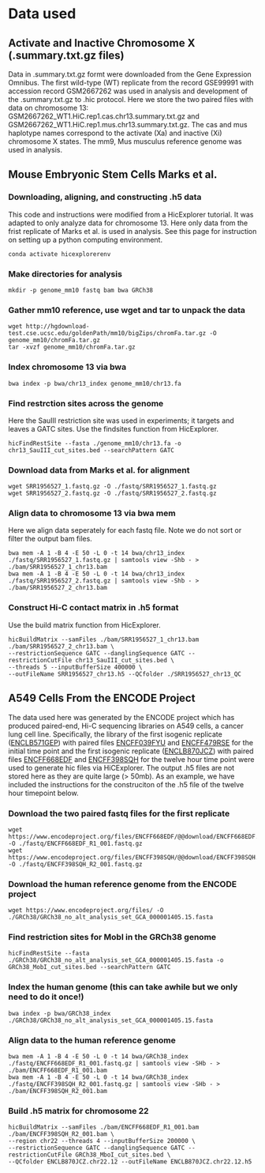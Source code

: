 # Data used

## Activate and Inactive Chromosome X (.summary.txt.gz files)
Data in .summary.txt.gz formt were downloaded from the Gene Expression Omnibus. The first wild-type (WT) replicate from the record GSE99991 with accession record GSM2667262 was used in analysis and development of the .summary.txt.gz to .hic protocol. Here we store the two paired files with data on chromosome 13: GSM2667262_WT1.HiC.rep1.cas.chr13.summary.txt.gz and GSM2667262_WT1.HiC.rep1.mus.chr13.summary.txt.gz. The cas and mus haplotype names correspond to the activate (Xa) and inactive (Xi) chromosome X states. The mm9, Mus musculus reference genome was used in analysis. 

## Mouse Embryonic Stem Cells Marks et al. 

### Downloading, aligning, and constructing .h5 data
This code and instructions were modified from a HicExplorer tutorial. It was adapted to only analyze data for chromosome 13. Here only data from the frist replicate of Marks et al. is used in analysis. See this page for instruction on setting up a python computing environment.

    conda activate hicexplorerenv

### Make directories for analysis
    mkdir -p genome_mm10 fastq bam bwa GRCh38

### Gather mm10 reference, use wget and tar to unpack the data
    wget http://hgdownload-test.cse.ucsc.edu/goldenPath/mm10/bigZips/chromFa.tar.gz -O genome_mm10/chromFa.tar.gz
    tar -xvzf genome_mm10/chromFa.tar.gz

### Index chromosome 13 via bwa
    bwa index -p bwa/chr13_index genome_mm10/chr13.fa

### Find restrction sites across the genome 
Here the SauIII restriction site was used in experiments; it targets and leaves a GATC sites. 
Use the findsites function from HicExplorer.

    hicFindRestSite --fasta ./genome_mm10/chr13.fa -o chr13_SauIII_cut_sites.bed --searchPattern GATC

### Download data from Marks et al. for alignment
    wget SRR1956527_1.fastq.gz -O ./fastq/SRR1956527_1.fastq.gz
    wget SRR1956527_2.fastq.gz -O ./fastq/SRR1956527_2.fastq.gz

### Align data to chromosome 13 via bwa mem
Here we align data seperately for each fastq file. Note we do not sort or filter the output bam files.

    bwa mem -A 1 -B 4 -E 50 -L 0 -t 14 bwa/chr13_index ./fastq/SRR1956527_1.fastq.gz | samtools view -Shb - > ./bam/SRR1956527_1_chr13.bam
    bwa mem -A 1 -B 4 -E 50 -L 0 -t 14 bwa/chr13_index ./fastq/SRR1956527_2.fastq.gz | samtools view -Shb - > ./bam/SRR1956527_2_chr13.bam

### Construct Hi-C contact matrix in .h5 format
Use the build matrix function from HicExplorer.

    hicBuildMatrix --samFiles ./bam/SRR1956527_1_chr13.bam ./bam/SRR1956527_2_chr13.bam \
    --restrictionSequence GATC --danglingSequence GATC --restrictionCutFile chr13_SauIII_cut_sites.bed \
    --threads 5 --inputBufferSize 400000 \
    --outFileName SRR1956527_chr13.h5 --QCfolder ./SRR1956527_chr13_QC 

## A549 Cells From the ENCODE Project
The data used here was generated by the ENCODE project which has produced paired-end, Hi-C sequencing libraries on A549 cells, a cancer lung cell line. Specifically, the library of the first isogenic replicate ([ENCLB571GEP](https://www.encodeproject.org/experiments/ENCSR662QKG/)) with paired files [ENCFF039FYU](https://www.encodeproject.org/files/ENCFF039FYU/) and [ENCFF479RSE](https://www.encodeproject.org/files/ENCFF479RSE/) for the initial time point and the first isogenic replicate ([ENCLB870JCZ](https://www.encodeproject.org/experiments/ENCSR499RVD/)) with paired files [ENCFF668EDF](https://www.encodeproject.org/files/ENCFF668EDF/) and [ENCFF398SQH](https://www.encodeproject.org/files/ENCFF398SQH/) for the twelve hour time point were used to generate hic files via HiCExplorer. The output .h5 files are not stored here as they are quite large (> 50mb). As an example, we have included the instructions for the construciton of the .h5 file of the twelve hour timepoint below.

### Download the two paired fastq files for the first replicate
    wget https://www.encodeproject.org/files/ENCFF668EDF/@@download/ENCFF668EDF.fastq.gz -O ./fastq/ENCFF668EDF_R1_001.fastq.gz
    wget https://www.encodeproject.org/files/ENCFF398SQH/@@download/ENCFF398SQH.fastq.gz -O ./fastq/ENCFF398SQH_R2_001.fastq.gz

### Download the human reference genome from the ENCODE project 
    wget https://www.encodeproject.org/files/ -O ./GRCh38/GRCh38_no_alt_analysis_set_GCA_000001405.15.fasta

### Find restriction sites for MobI in the GRCh38 genome
    hicFindRestSite --fasta ./GRCh38/GRCh38_no_alt_analysis_set_GCA_000001405.15.fasta -o GRCh38_MobI_cut_sites.bed --searchPattern GATC

### Index the human genome (this can take awhile but we only need to do it once!)
    bwa index -p bwa/GRCh38_index ./GRCh38/GRCh38_no_alt_analysis_set_GCA_000001405.15.fasta 

### Align data to the human reference genome 
    bwa mem -A 1 -B 4 -E 50 -L 0 -t 14 bwa/GRCh38_index ./fastq/ENCFF668EDF_R1_001.fastq.gz | samtools view -SHb - > ./bam/ENCFF668EDF_R1_001.bam
    bwa mem -A 1 -B 4 -E 50 -L 0 -t 14 bwa/GRCh38_index ./fastq/ENCFF398SQH_R2_001.fastq.gz | samtools view -SHb - > ./bam/ENCFF398SQH_R2_001.bam

### Build .h5 matrix for chromosome 22
    hicBuildMatrix --samFiles ./bam/ENCFF668EDF_R1_001.bam ./bam/ENCFF398SQH_R2_001.bam \
    --region chr22 --threads 4 --inputBufferSize 200000 \
    --restrictionSequence GATC --danglingSequence GATC --restrictionCutFile GRCh38_MboI_cut_sites.bed \
    --QCfolder ENCLB870JCZ.chr22.12 --outFileName ENCLB870JCZ.chr22.12.h5
